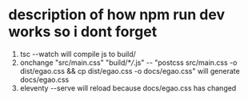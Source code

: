 # description of how npm run dev works so i dont forget

1. tsc --watch will compile js to build/
2. onchange \"src/main.css\" \"build/\*_/_.js\" -- \"postcss src/main.css -o dist/egao.css && cp dist/egao.css -o docs/egao.css\" will generate docs/egao.css
3. eleventy --serve will reload because docs/egao.css has changed
